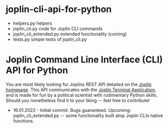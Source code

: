 # joplin-cli-api-for-python

- helpers.py                helpers
- joplin_cli.py             code for Joplin CLI commands
- joplin_cli_extended.py    extended functionality (coming)
- tests.py                  simple tests of joplin_cli.py

# Joplin Command Line Interface (CLI) API for Python
You are most likely looking for Joplins REST API detailed on the [Joplin homepage](https://joplinapp.org/api/references/rest_api/). This API communicates with the [Joplin Terminal Application](https://joplinapp.org/terminal/), and is made for fun by a political scientist with rudimentary Python skills. Should you nonetheless find it to your liking -- feel free to contribute!

- 16.01.2022 - Initial commit. Bugs guaranteed. Upcoming: joplin_cli_extended.py -- some functionality built atop Joplin CLIs native functions.
